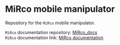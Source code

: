 # MiRco mobile manipulator
Repository for the `MiRco` mobile manipulator.

`MiRco` documentation repository: [MiRco_docs](https://github.com/JanJericevic/MiRco_docs)  
`MiRco` documentation link: [MiRco documentation](https://janjericevic.github.io/MiRco_docs/)